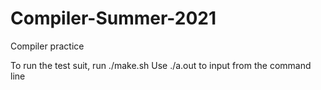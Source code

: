# Compiler-Summer-2021
Compiler practice

To run the test suit, run ./make.sh
Use ./a.out to input from the command line

